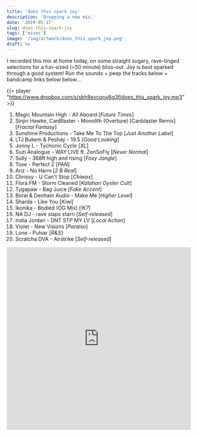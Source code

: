 ```yaml
---
title: 'does this spark joy'
description: 'Dropping a new mix.'
date: '2019-05-17'
slug: does-this-spark-joy
tags: ['mixes']
image: '/img/artwork/does_this_spark_joy.png'
draft: no
---
```


I recorded this mix at home today, on some straight sugary, rave-tinged
selections for a fun-sized (~50 minute) bliss-out. Joy is best sparked through a
good system! Run the sounds + peep the tracks below + bandcamp links below
below...

{{< player "https://www.dropbox.com/s/sbh8evcqruj6g3f/does_this_spark_joy.mp3" >}}

1.  Magic Mountain High - All Aboard [*Future Times*]
2.  Sinjin Hawke, CanBlaster - Monolith (Overture) [Canblaster Remix] [*Fractal
    Fantasy*]
3.  Sunshine Productions - Take Me To The Top [*Just Another Label*]
4.  LTJ Bukem & Peshay - 19.5 [*Good Looking*]
5.  Jonny L - Tychonic Cycle [*XL*]
6.  Suzi Analogue - WAY LIVE ft. ZenSoFly [*Never Normal*]
7.  Sully - 368ft high and rising [*Foxy Jangle*]
8.  Toxe - Perfect 2 [*PAN*]
9.  Anz - No Harm [*2 B Real*]
10. Chrissy - U Can't Stop [*Chiwax*]
11. Flora FM - Storm Cleaned [*Kalahari Oyster Cult*]
12. Tygapaw - Bag Juice [*Fake Accent*]
13. Borai & Denham Audio - Make Me [*Higher Level*]
14. Sharda - Like You [*Kiwi*]
15. Ikonika - Bodied (OG Mix) [*!K7*]
16. NA DJ - rave slaps xtarri [*Self-released*]
17. India Jordan - DNT STP MY LV [*Local Action*]
18. Violet - New Visions [*Paraíso*]
19. Lone - Pulsar [*R&S*]
20. Scratcha DVA - Airstrike [*Self-released*]

<iframe src="https://buymusic.club/embed/ewen-tracks-off-the-xxx-mix" height="500" width="100%" frameborder="0"></iframe>
